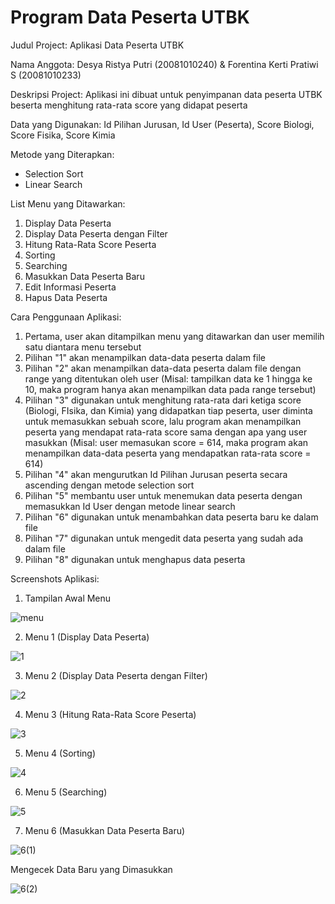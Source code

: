 # Program Data Peserta UTBK
Judul Project: Aplikasi Data Peserta UTBK

Nama Anggota: Desya Ristya Putri (20081010240) & Forentina Kerti Pratiwi S (20081010233)

Deskripsi Project: Aplikasi ini dibuat untuk penyimpanan data peserta UTBK beserta menghitung rata-rata score yang didapat peserta

Data yang Digunakan: Id Pilihan Jurusan, Id User (Peserta), Score Biologi, Score Fisika, Score Kimia

Metode yang Diterapkan:
- Selection Sort
- Linear Search

List Menu yang Ditawarkan: 
1. Display Data Peserta
2. Display Data Peserta dengan Filter
3. Hitung Rata-Rata Score Peserta
4. Sorting
5. Searching
6. Masukkan Data Peserta Baru
7. Edit Informasi Peserta
8. Hapus Data Peserta

Cara Penggunaan Aplikasi:
1. Pertama, user akan ditampilkan menu yang ditawarkan dan user memilih satu diantara menu tersebut
2. Pilihan "1" akan menampilkan data-data peserta dalam file
3. Pilihan "2" akan menampilkan data-data peserta dalam file dengan range yang ditentukan oleh user (Misal: tampilkan data ke 1 hingga ke 10, maka program hanya akan menampilkan data pada range tersebut)
4. Pilihan "3" digunakan untuk menghitung rata-rata dari ketiga score (Biologi, FIsika, dan Kimia) yang didapatkan tiap peserta, user diminta untuk memasukkan sebuah score, lalu program akan menampilkan peserta yang mendapat rata-rata score sama dengan apa yang user masukkan (Misal: user memasukan score = 614, maka program akan menampilkan data-data peserta yang mendapatkan rata-rata score = 614)
5. Pilihan "4" akan mengurutkan Id Pilihan Jurusan peserta secara ascending dengan metode selection sort
6. Pilihan "5" membantu user untuk menemukan data peserta dengan memasukkan Id User dengan metode linear search
7. Pilihan "6" digunakan untuk menambahkan data peserta baru ke dalam file
8. Pilihan "7" digunakan untuk mengedit data peserta yang sudah ada dalam file
9. Pilihan "8" digunakan untuk menghapus data peserta

Screenshots Aplikasi:
1. Tampilan Awal Menu

![menu](https://user-images.githubusercontent.com/90812374/147710854-6db2d22e-e037-4a36-bc18-7895fd824efe.PNG)

2. Menu 1 (Display Data Peserta)

![1](https://user-images.githubusercontent.com/90812374/147711022-3866beee-4b2b-4f02-a798-3d52d83da306.PNG)

3. Menu 2 (Display Data Peserta dengan Filter)

![2](https://user-images.githubusercontent.com/90812374/147710911-49c1f8bc-4c58-4803-8021-7a8484a0df97.PNG)

4. Menu 3 (Hitung Rata-Rata Score Peserta)

![3](https://user-images.githubusercontent.com/90812374/147710929-118fb5d1-15d5-4de0-8ced-4527bb5ed9a0.PNG)

5. Menu 4 (Sorting)

![4](https://user-images.githubusercontent.com/90812374/147711024-5b76ec94-86a4-43d8-9e4f-251843a3e5be.PNG)

6. Menu 5 (Searching)

![5](https://user-images.githubusercontent.com/90812374/147711019-52b015c3-5988-49cb-8010-74b6e2bc17f1.PNG)

7. Menu 6 (Masukkan Data Peserta Baru)

![6(1)](https://user-images.githubusercontent.com/90812374/147711020-631e2ae8-02ca-413a-a781-f615799f3faf.PNG)

Mengecek Data Baru yang Dimasukkan

![6(2)](https://user-images.githubusercontent.com/90812374/147711021-928fd0fc-2583-435b-b533-c8c4d676a604.PNG)


